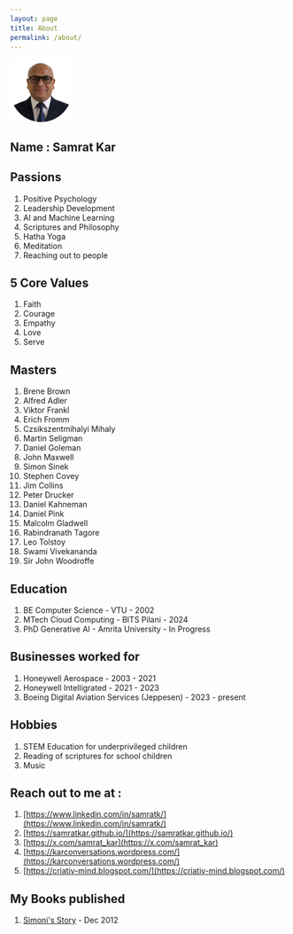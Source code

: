 ```yaml
---
layout: page
title: About
permalink: /about/
---
```

<img src="/assets/img/my-photo-small.png">

## Name : Samrat Kar

## Passions

1. Positive Psychology
2. Leadership Development
3. AI and Machine Learning
4. Scriptures and Philosophy
5. Hatha Yoga
6. Meditation
7. Reaching out to people

## 5 Core Values

1. Faith
2. Courage
3. Empathy
4. Love
5. Serve

## Masters

1. Brene Brown
2. Alfred Adler
3. Viktor Frankl
4. Erich Fromm
5. Czsikszentmihalyi Mihaly
6. Martin Seligman
7. Daniel Goleman
8. John Maxwell
9. Simon Sinek
10. Stephen Covey
11. Jim Collins
12. Peter Drucker
13. Daniel Kahneman
14. Daniel Pink
15. Malcolm Gladwell
16. Rabindranath Tagore
17. Leo Tolstoy
18. Swami Vivekananda
19. Sir John Woodroffe

## Education

1. BE Computer Science - VTU - 2002
2. MTech Cloud Computing - BITS Pilani - 2024
3. PhD Generative AI - Amrita University - In Progress

## Businesses worked for

1. Honeywell Aerospace - 2003 - 2021
2. Honeywell Intelligrated - 2021 - 2023
3. Boeing Digital Aviation Services (Jeppesen) - 2023 - present

## Hobbies

1. STEM Education for underprivileged children
2. Reading of scriptures for school children
3. Music

## Reach out to me at :

1. [https://www.linkedin.com/in/samratk/](https://www.linkedin.com/in/samratk/)
2. [https://samratkar.github.io/](https://samratkar.github.io/)
3. [https://x.com/samrat_kar](https://x.com/samrat_kar)
4. [https://karconversations.wordpress.com/](https://karconversations.wordpress.com/)
5. [https://criativ-mind.blogspot.com/](https://criativ-mind.blogspot.com/)

## My Books published

1. [Simoni's Story](https://www.amazon.in/Simonis-Story-Samrat-Kar-ebook/dp/B00AK3G8AS/) - Dec 2012